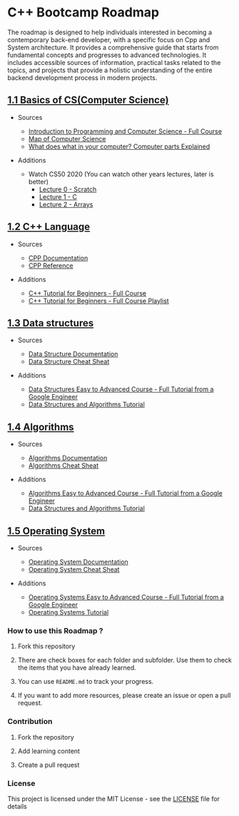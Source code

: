 # C++ Bootcamp Roadmap

The roadmap is designed to help individuals interested in becoming a contemporary back-end developer, with a specific focus on Cpp and System architecture. It provides a comprehensive guide that starts from fundamental concepts and progresses to advanced technologies. It includes accessible sources of information, practical tasks related to the topics, and projects that provide a holistic understanding of the entire backend development process in modern projects.

## <a href="https://github.com/iabdukhoshimov/cpp-bootcamp-roadmap/blob/main/1.1%20Basic%20Computer%20Science/readme.md">1.1 Basics of CS(Computer Science)</a>

* Sources
  * [Introduction to Programming and Computer Science - Full Course](https://youtu.be/zOjov-2OZ0E)
  * [Map of Computer Science](https://youtu.be/SzJ46YA_RaA)
  * [What does what in your computer? Computer parts Explained](https://youtu.be/ExxFxD4OSZ0)

* Additions
  * Watch CS50 2020 (You can watch other years lectures, later is better)
    * [Lecture 0 - Scratch](https://youtu.be/YoXxevp1WRQ)
    * [Lecture 1 - C](https://youtu.be/zYierUhIFNQ)
    * [Lecture 2 - Arrays](https://youtu.be/tI_tIZFyKBw)

## <a href="https://github.com/iabdukhoshimov/cpp-bootcamp-roadmap/blob/main/1.2%20CPP%20Language/readme.md">1.2 C++ Language</a>

* Sources
  * [CPP Documentation](https://www.learncpp.com/)
  * [CPP Reference](https://en.cppreference.com/w/)

* Additions
  * [C++ Tutorial for Beginners - Full Course](https://youtu.be/vLnPwxZdW4Y)
  * [C++ Tutorial for Beginners - Full Course Playlist](https://youtu.be/s0g4ty29Xgg)

## <a href="https://github.com/iabdukhoshimov/cpp-bootcamp-roadmap/blob/main/1.3%20Data%20structures/readme.md">1.3 Data structures</a>

* Sources
  * [Data Structure Documentation](https://www.geeksforgeeks.org/data-structures/)
  * [Data Structure Cheat Sheat](https://www.codecademy.com/learn/c-plus-plus-for-programmers/modules/cpp-built-in-data-structures/cheatsheet)

* Additions
  * [Data Structures Easy to Advanced Course - Full Tutorial from a Google Engineer](https://youtu.be/RBSGKlAvoiM)
  * [Data Structures and Algorithms Tutorial](https://youtube.com/playlist?list=PLpPXw4zFa0uKKhaSz87IowJnOTzh9tiBk)

## <a href="https://github.com/iabdukhoshimov/cpp-bootcamp-roadmap/blob/main/1.4%20Algorithms/readme.md">1.4 Algorithms</a>

* Sources
  * [Algorithms Documentation](https://www.geeksforgeeks.org/fundamentals-of-algorithms/)
  * [Algorithms Cheat Sheat](https://www.codecademy.com/learn/paths/computer-science/tracks/cspath-algorithms/modules/cspath-big-o/cheatsheet)

* Additions
  * [Algorithms Easy to Advanced Course - Full Tutorial from a Google Engineer](https://youtu.be/RBSGKlAvoiM)
  * [Data Structures and Algorithms Tutorial](https://youtube.com/playlist?list=PLpPXw4zFa0uKKhaSz87IowJnOTzh9tiBk)

## <a href="https://github.com/iabdukhoshimov/cpp-bootcamp-roadmap/blob/main/1.5%20Operating%20System/readme.md">1.5 Operating System</a>

* Sources
  * [Operating System Documentation](https://www.geeksforgeeks.org/operating-systems/)
  * [Operating System Cheat Sheat](https://www.codecademy.com/learn/paths/computer-science/tracks/cspath-operating-systems/modules/cspath-os-basics/cheatsheet)

* Additions
  * [Operating Systems Easy to Advanced Course - Full Tutorial from a Google Engineer](https://youtu.be/26QPDBe-NB8)
  * [Operating Systems Tutorial](https://youtu.be/vBURTt97EkA)


### How to use this Roadmap ?

1. Fork this repository

2. There are check boxes for each folder and subfolder. Use them to check the items that you have already learned.

3. You can use `README.md` to track your progress.

4. If you want to add more resources, please create an issue or open a pull request.

### Contribution

1. Fork the repository

2. Add learning content

3. Create a pull request

### License

This project is licensed under the MIT License - see the [LICENSE](LICENSE) file for details

